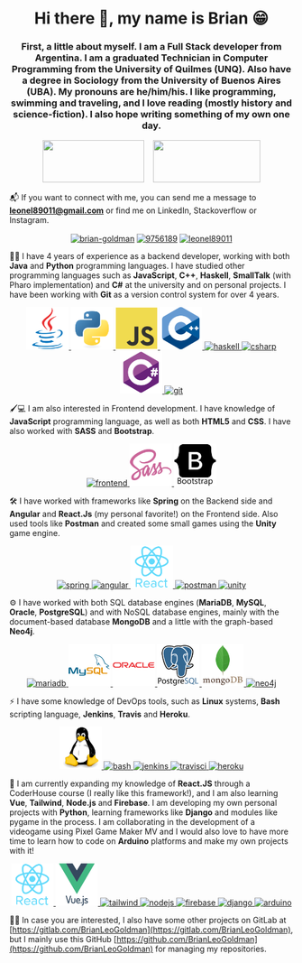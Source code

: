 <h1 align="center">Hi there 👋, my name is Brian 😁</h1>
<h3 align="center">First, a little about myself. I am a Full Stack developer from Argentina. I am a graduated Technician in Computer Programming from the University of Quilmes (UNQ). Also have a degree in Sociology from the University of Buenos Aires (UBA). My pronouns are he/him/his. I like programming, swimming and traveling, and I love reading (mostly history and science-fiction). I also hope writing something of my own one day.</h3>
<p align="center">
  <img src="https://upload.wikimedia.org/wikipedia/commons/5/53/Logo_unqui.png" width="180" height="75">&nbsp;&nbsp;&nbsp;
  <img src="https://inigem-uba.conicet.gov.ar/wp-content/uploads/sites/83/2015/11/UBA_logo_blanco111.png" width="190" height="75">
</p>

📬 If you want to connect with me, you can send me a message to **leonel89011@gmail.com** or find me on LinkedIn, Stackoverflow or Instagram.
<p align="center">
  <a href="https://linkedin.com/in/brian-goldman" target="blank"><img align="center" src="https://raw.githubusercontent.com/rahuldkjain/github-profile-readme-generator/master/src/images/icons/Social/linked-in-alt.svg" alt="brian-goldman" height="60" width="60" /></a>
  <a href="https://stackoverflow.com/users/9756189" target="blank"><img align="center" src="https://raw.githubusercontent.com/rahuldkjain/github-profile-readme-generator/master/src/images/icons/Social/stack-overflow.svg" alt="9756189" height="60" width="60" /></a>
  <a href="https://instagram.com/leonel89011" target="blank"><img align="center" src="https://raw.githubusercontent.com/rahuldkjain/github-profile-readme-generator/master/src/images/icons/Social/instagram.svg" alt="leonel89011" height="60" width="60" /></a>
</p>
 
🧑‍💻 I have 4 years of experience as a backend developer, working with both **Java** and **Python** programming languages. I have studied other programming languages such as **JavaScript**, **C++**, **Haskell**, **SmallTalk** (with Pharo implementation) and **C#** at the university and on personal projects. I have been working with **Git** as a version control system for over 4 years.
<p align="center">
   <a href="https://www.java.com" target="_blank" rel="noreferrer"> <img src="https://raw.githubusercontent.com/devicons/devicon/master/icons/java/java-original.svg" alt="java" width="75" height="75"/> </a>
   <a href="https://www.python.org" target="_blank" rel="noreferrer"> <img src="https://raw.githubusercontent.com/devicons/devicon/master/icons/python/python-original.svg" alt="python" width="75" height="75"/> </a>
  <a href="https://developer.mozilla.org/en-US/docs/Web/JavaScript" target="_blank" rel="noreferrer"> <img src="https://raw.githubusercontent.com/devicons/devicon/master/icons/javascript/javascript-original.svg" alt="javascript" width="75" height="75"/> </a>
   <a href="https://www.w3schools.com/cpp/" target="_blank" rel="noreferrer"> <img src="https://raw.githubusercontent.com/devicons/devicon/master/icons/cplusplus/cplusplus-original.svg" alt="cplusplus" width="75" height="75"/> </a> 
   <a href="https://www.haskell.org/" target="_blank" rel="noreferrer"> <img src="https://cdn-icons-png.flaticon.com/512/5968/5968259.png" alt="haskell" width="75" height="75"/> </a> 
  <a href="http://www.smalltalk.org/" target="_blank" rel="noreferrer"> <img src="https://d1tlzifd8jdoy4.cloudfront.net/wp-content/uploads/2016/02/icon-512x512.png" alt="csharp" width="75" height="75"/> </a> 
  <a href="https://www.w3schools.com/cs/" target="_blank" rel="noreferrer"> <img src="https://raw.githubusercontent.com/devicons/devicon/master/icons/csharp/csharp-original.svg" alt="csharp" width="75" height="75"/> </a> 
  <a href="https://git-scm.com/" target="_blank" rel="noreferrer"> <img src="https://www.vectorlogo.zone/logos/git-scm/git-scm-icon.svg" alt="git" width="75" height="75"/> </a> 
</p>

🖌️💻 I am also interested in Frontend development. I have knowledge of **JavaScript** programming language, as well as both **HTML5** and **CSS**. I have also worked with **SASS** and **Bootstrap**.
<p align="center">
  <a href="https://developer.mozilla.org/es/docs/Learn/Front-end_web_developer" target="_blank" rel="noreferrer"> <img src="https://www.freepnglogos.com/uploads/html5-logo-png/html5-logo-best-web-design-psd-html-cms-development-ecommerce-6.png" alt="frontend" width="175" height="75"> </a>
  <a href="https://sass-lang.com" target="_blank" rel="noreferrer"> <img src="https://raw.githubusercontent.com/devicons/devicon/master/icons/sass/sass-original.svg" alt="sass" width="75" height="75"/> </a> 
  <a href="https://getbootstrap.com" target="_blank" rel="noreferrer"> <img src="https://raw.githubusercontent.com/devicons/devicon/master/icons/bootstrap/bootstrap-plain-wordmark.svg" alt="bootstrap" width="75" height="75"/> </a>
</p>

🛠️ I have worked with frameworks like **Spring** on the Backend side and **Angular** and **React.Js** (my personal favorite!) on the Frontend side. Also used tools like **Postman** and created some small games using the **Unity** game engine.
<p align="center">
  <a href="https://spring.io/" target="_blank" rel="noreferrer"> <img src="https://www.vectorlogo.zone/logos/springio/springio-icon.svg" alt="spring" width="75" height="75"/> </a> 
  <a href="https://angular.io" target="_blank" rel="noreferrer"> <img src="https://angular.io/assets/images/logos/angular/angular.svg" alt="angular" width="75" height="75"/> </a> 
  <a href="https://reactjs.org/" target="_blank" rel="noreferrer"> <img src="https://raw.githubusercontent.com/devicons/devicon/master/icons/react/react-original-wordmark.svg" alt="react" width="75" height="75"/> </a> 
  <a href="https://postman.com" target="_blank" rel="noreferrer"> <img src="https://www.vectorlogo.zone/logos/getpostman/getpostman-icon.svg" alt="postman" width="75" height="75"/> </a> 
  <a href="https://unity.com/" target="_blank" rel="noreferrer"> <img src="https://www.vectorlogo.zone/logos/unity3d/unity3d-icon.svg" alt="unity" width="75" height="75"/> </a> 
</p>

⚙️ I have worked with both SQL database engines (**MariaDB**, **MySQL**, **Oracle**, **PostgreSQL**) and with NoSQL database engines, mainly with the document-based database **MongoDB** and a little with the graph-based **Neo4j**.
<p align="center">
  <a href="https://mariadb.org/" target="_blank" rel="noreferrer"> <img src="https://www.seidengroup.com/wp-content/uploads/2020/12/mariadb-logo.png" alt="mariadb" width="75" height="75"/> </a> 
  <a href="https://www.mysql.com/" target="_blank" rel="noreferrer"> <img src="https://raw.githubusercontent.com/devicons/devicon/master/icons/mysql/mysql-original-wordmark.svg" alt="mysql" width="75" height="75"/> </a> 
  <a href="https://www.oracle.com/" target="_blank" rel="noreferrer"> <img src="https://raw.githubusercontent.com/devicons/devicon/master/icons/oracle/oracle-original.svg" alt="oracle" width="75" height="75"/> </a> 
  <a href="https://www.postgresql.org" target="_blank" rel="noreferrer"> <img src="https://raw.githubusercontent.com/devicons/devicon/master/icons/postgresql/postgresql-original-wordmark.svg" alt="postgresql" width="75" height="75"/> </a> 
  <a href="https://www.mongodb.com/" target="_blank" rel="noreferrer"> <img src="https://raw.githubusercontent.com/devicons/devicon/master/icons/mongodb/mongodb-original-wordmark.svg" alt="mongodb" width="75" height="75"/> </a> 
  <a href="https://neo4j.com/" target="_blank" rel="noreferrer"> <img src="https://cdn.freebiesupply.com/logos/large/2x/neo4j-logo-png-transparent.png" alt="neo4j" width="75" height="75"/> </a> 
</p>

⚡ I have some knowledge of DevOps tools, such as **Linux** systems, **Bash** scripting language, **Jenkins**, **Travis** and **Heroku**.
<p align="center">
  <a href="https://www.linux.org/" target="_blank" rel="noreferrer"> <img src="https://raw.githubusercontent.com/devicons/devicon/master/icons/linux/linux-original.svg" alt="linux" width="75" height="75"/> </a> 
  <a href="https://www.gnu.org/software/bash/" target="_blank" rel="noreferrer"> <img src="https://upload.wikimedia.org/wikipedia/commons/thumb/4/4b/Bash_Logo_Colored.svg/2048px-Bash_Logo_Colored.svg.png" alt="bash" width="75" height="75"/> </a> 
  <a href="https://www.jenkins.io" target="_blank" rel="noreferrer"> <img src="https://www.vectorlogo.zone/logos/jenkins/jenkins-icon.svg" alt="jenkins" width="75" height="75"/> </a> 
  <a href="https://travis-ci.org" target="_blank" rel="noreferrer"> <img src="https://www.vectorlogo.zone/logos/travis-ci/travis-ci-icon.svg" alt="travisci" width="75" height="75"/> </a> 
  <a href="https://heroku.com" target="_blank" rel="noreferrer"> <img src="https://www.vectorlogo.zone/logos/heroku/heroku-icon.svg" alt="heroku" width="75" height="75"/> </a> 
</p>

🌱 I am currently expanding my knowledge of **React.JS** through a CoderHouse course (I really like this framework!), and I am also learning **Vue**, **Tailwind**, **Node.js** and **Firebase**. I am developing my own personal projects with **Python**, learning frameworks like **Django** and modules like pygame in the process. I am collaborating in the development of a videogame using Pixel Game Maker MV and I would also love to have more time to learn how to code on **Arduino** platforms and make my own projects with it!
<p align="center">
  <a href="https://reactjs.org/" target="_blank" rel="noreferrer"> <img src="https://raw.githubusercontent.com/devicons/devicon/master/icons/react/react-original-wordmark.svg" alt="react" width="75" height="75"/> </a> 
  <a href="https://vuejs.org/" target="_blank" rel="noreferrer"> <img src="https://raw.githubusercontent.com/devicons/devicon/master/icons/vuejs/vuejs-original-wordmark.svg" alt="vuejs" width="75" height="75"/> </a>
  <a href="https://tailwindcss.com/" target="_blank" rel="noreferrer"> <img src="https://www.vectorlogo.zone/logos/tailwindcss/tailwindcss-icon.svg" alt="tailwind" width="75" height="75"/> </a> 
  <a href="https://nodejs.org" target="_blank" rel="noreferrer"> <img src="https://cdn-icons-png.flaticon.com/512/919/919825.png" alt="nodejs" width="75" height="75"/> </a> 
  <a href="https://firebase.google.com/" target="_blank" rel="noreferrer"> <img src="https://www.vectorlogo.zone/logos/firebase/firebase-icon.svg" alt="firebase" width="75" height="75"/> </a> 
  <a href="https://www.djangoproject.com/" target="_blank" rel="noreferrer"> <img src="https://cdn.worldvectorlogo.com/logos/django.svg" alt="django" width="75" height="75"/> </a>
  <a href="https://www.arduino.cc/" target="_blank" rel="noreferrer"> <img src="https://cdn.worldvectorlogo.com/logos/arduino-1.svg" alt="arduino" width="75" height="75"/> </a>
</p>
 
👨‍💻 In case you are interested, I also have some other projects on GitLab at [https://gitlab.com/BrianLeoGoldman](https://gitlab.com/BrianLeoGoldman), but I mainly use this GitHub [https://github.com/BrianLeoGoldman](https://github.com/BrianLeoGoldman) for managing my repositories. 




   

  

